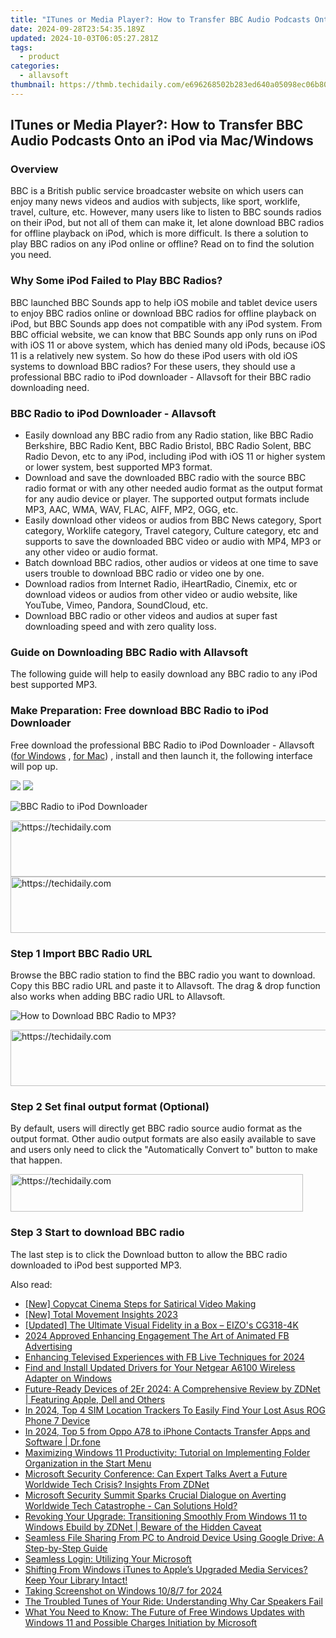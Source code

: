 ```yaml
---
title: "ITunes or Media Player?: How to Transfer BBC Audio Podcasts Onto an iPod via Mac/Windows"
date: 2024-09-28T23:54:35.189Z
updated: 2024-10-03T06:05:27.281Z
tags:
  - product
categories:
  - allavsoft
thumbnail: https://thmb.techidaily.com/e696268502b283ed640a05098ec06b8044deb546bbd2035bab816a7494c0bab9.jpg
---
```


## ITunes or Media Player?: How to Transfer BBC Audio Podcasts Onto an iPod via Mac/Windows

### Overview

BBC is a British public service broadcaster website on which users can enjoy many news videos and audios with subjects, like sport, worklife, travel, culture, etc. However, many users like to listen to BBC sounds radios on their iPod, but not all of them can make it, let alone download BBC radios for offline playback on iPod, which is more difficult. Is there a solution to play BBC radios on any iPod online or offline? Read on to find the solution you need.

### Why Some iPod Failed to Play BBC Radios?

BBC launched BBC Sounds app to help iOS mobile and tablet device users to enjoy BBC radios online or download BBC radios for offline playback on iPod, but BBC Sounds app does not compatible with any iPod system. From BBC official website, we can know that BBC Sounds app only runs on iPod with iOS 11 or above system, which has denied many old iPods, because iOS 11 is a relatively new system. So how do these iPod users with old iOS systems to download BBC radios? For these users, they should use a professional BBC radio to iPod downloader - Allavsoft for their BBC radio downloading need.

### BBC Radio to iPod Downloader - Allavsoft

* Easily download any BBC radio from any Radio station, like BBC Radio Berkshire, BBC Radio Kent, BBC Radio Bristol, BBC Radio Solent, BBC Radio Devon, etc to any iPod, including iPod with iOS 11 or higher system or lower system, best supported MP3 format.
* Download and save the downloaded BBC radio with the source BBC radio format or with any other needed audio format as the output format for any audio device or player. The supported output formats include MP3, AAC, WMA, WAV, FLAC, AIFF, MP2, OGG, etc.
* Easily download other videos or audios from BBC News category, Sport category, Worklife category, Travel category, Culture category, etc and supports to save the downloaded BBC video or audio with MP4, MP3 or any other video or audio format.
* Batch download BBC radios, other audios or videos at one time to save users trouble to download BBC radio or video one by one.
* Download radios from Internet Radio, iHeartRadio, Cinemix, etc or download videos or audios from other video or audio website, like YouTube, Vimeo, Pandora, SoundCloud, etc.
* Download BBC radio or other videos and audios at super fast downloading speed and with zero quality loss.

### Guide on Downloading BBC Radio with Allavsoft

The following guide will help to easily download any BBC radio to any iPod best supported MP3.

### Make Preparation: Free download BBC Radio to iPod Downloader

Free download the professional BBC Radio to iPod Downloader - Allavsoft ([for Windows](https://tools.techidaily.com/allavsoft/products/) , [for Mac](https://tools.techidaily.com/allavsoft/products/)) , install and then launch it, the following interface will pop up.

[![](https://www.allavsoft.com/how-to/../images/how-to/free-download-win.jpg)](https://tools.techidaily.com/allavsoft/products/) [![](https://www.allavsoft.com/how-to/../images/how-to/free-download-mac.jpg)](https://tools.techidaily.com/allavsoft/products/)

![BBC Radio to iPod Downloader](https://www.allavsoft.com/how-to/../images/allavsoft/screen-shot-600.jpg)

<!-- affiliate ads begin -->
<a href="https://aligracehair.sjv.io/c/5597632/2115921/19272" target="_top" id="2115921">
  <img src="//a.impactradius-go.com/display-ad/19272-2115921" border="0" alt="https://techidaily.com" width="728" height="90"/>
</a>
<img height="0" width="0" src="https://aligracehair.sjv.io/i/5597632/2115921/19272" style="position:absolute;visibility:hidden;" border="0" />
<!-- affiliate ads end -->

<!-- affiliate ads begin -->
<a href="https://aligracehair.sjv.io/c/5597632/1948909/19272" target="_top" id="1948909">
  <img src="//a.impactradius-go.com/display-ad/19272-1948909" border="0" alt="https://techidaily.com" width="728" height="90"/>
</a>
<img height="0" width="0" src="https://aligracehair.sjv.io/i/5597632/1948909/19272" style="position:absolute;visibility:hidden;" border="0" />
<!-- affiliate ads end -->

### Step 1 Import BBC Radio URL

Browse the BBC radio station to find the BBC radio you want to download. Copy this BBC radio URL and paste it to Allavsoft. The drag & drop function also works when adding BBC radio URL to Allavsoft.

![How to Download BBC Radio to MP3?](https://www.allavsoft.com/how-to/../images/how-to/download-rtmp-video/download-rtmp-video.jpg)

<!-- affiliate ads begin -->
<a href="https://appsumo.8odi.net/c/5597632/2105859/7443" target="_top" id="2105859">
  <img src="//a.impactradius-go.com/display-ad/7443-2105859" border="0" alt="https://techidaily.com" width="728" height="90"/>
</a>
<img height="0" width="0" src="https://appsumo.8odi.net/i/5597632/2105859/7443" style="position:absolute;visibility:hidden;" border="0" />
<!-- affiliate ads end -->

### Step 2 Set final output format (Optional)

By default, users will directly get BBC radio source audio format as the output format. Other audio output formats are also easily available to save and users only need to click the "Automatically Convert to" button to make that happen.

<!-- affiliate ads begin -->
<a href="https://aligracehair.sjv.io/c/5597632/2135404/19272" target="_top" id="2135404">
  <img src="//a.impactradius-go.com/display-ad/19272-2135404" border="0" alt="https://techidaily.com" width="468" height="60"/>
</a>
<img height="0" width="0" src="https://aligracehair.sjv.io/i/5597632/2135404/19272" style="position:absolute;visibility:hidden;" border="0" />
<!-- affiliate ads end -->

### Step 3 Start to download BBC radio

The last step is to click the Download button to allow the BBC radio downloaded to iPod best supported MP3.

<ins class="adsbygoogle"
     style="display:block"
     data-ad-format="autorelaxed"
     data-ad-client="ca-pub-7571918770474297"
     data-ad-slot="1223367746"></ins>

<ins class="adsbygoogle"
     style="display:block"
     data-ad-client="ca-pub-7571918770474297"
     data-ad-slot="8358498916"
     data-ad-format="auto"
     data-full-width-responsive="true"></ins>

<span class="atpl-alsoreadstyle">Also read:</span>
<div><ul>
<li><a href="https://youtube-clips.techidaily.com/new-copycat-cinema-steps-for-satirical-video-making/"><u>[New] Copycat Cinema Steps for Satirical Video Making</u></a></li>
<li><a href="https://some-approaches.techidaily.com/new-total-movement-insights-2023/"><u>[New] Total Movement Insights 2023</u></a></li>
<li><a href="https://some-skills.techidaily.com/updated-the-ultimate-visual-fidelity-in-a-box-eizos-cg318-4k/"><u>[Updated] The Ultimate Visual Fidelity in a Box – EIZO's CG318-4K</u></a></li>
<li><a href="https://facebook-videos.techidaily.com/2024-approved-enhancing-engagement-the-art-of-animated-fb-advertising/"><u>2024 Approved Enhancing Engagement The Art of Animated FB Advertising</u></a></li>
<li><a href="https://facebook-video-recording.techidaily.com/enhancing-televised-experiences-with-fb-live-techniques-for-2024/"><u>Enhancing Televised Experiences with FB Live Techniques for 2024</u></a></li>
<li><a href="https://win-dash.techidaily.com/find-and-install-updated-drivers-for-your-netgear-a6100-wireless-adapter-on-windows/"><u>Find and Install Updated Drivers for Your Netgear A6100 Wireless Adapter on Windows</u></a></li>
<li><a href="https://win-comparisons.techidaily.com/future-ready-devices-of-2er-2024-a-comprehensive-review-by-zdnet-featuring-apple-dell-and-others/"><u>Future-Ready Devices of 2Er 2024: A Comprehensive Review by ZDNet | Featuring Apple, Dell and Others</u></a></li>
<li><a href="https://android-unlock.techidaily.com/in-2024-top-4-sim-location-trackers-to-easily-find-your-lost-asus-rog-phone-7-device-by-drfone-android/"><u>In 2024, Top 4 SIM Location Trackers To Easily Find Your Lost Asus ROG Phone 7 Device</u></a></li>
<li><a href="https://android-transfer.techidaily.com/in-2024-top-5-from-oppo-a78-to-iphone-contacts-transfer-apps-and-software-drfone-by-drfone-transfer-from-android-transfer-from-android/"><u>In 2024, Top 5 from Oppo A78 to iPhone Contacts Transfer Apps and Software | Dr.fone</u></a></li>
<li><a href="https://win-comparisons.techidaily.com/maximizing-windows-11-productivity-tutorial-on-implementing-folder-organization-in-the-start-menu/"><u>Maximizing Windows 11 Productivity: Tutorial on Implementing Folder Organization in the Start Menu</u></a></li>
<li><a href="https://win-comparisons.techidaily.com/microsoft-security-conference-can-expert-talks-avert-a-future-worldwide-tech-crisis-insights-from-zdnet/"><u>Microsoft Security Conference: Can Expert Talks Avert a Future Worldwide Tech Crisis? Insights From ZDNet</u></a></li>
<li><a href="https://win-comparisons.techidaily.com/microsoft-security-summit-sparks-crucial-dialogue-on-averting-worldwide-tech-catastrophe-can-solutions-hold/"><u>Microsoft Security Summit Sparks Crucial Dialogue on Averting Worldwide Tech Catastrophe - Can Solutions Hold?</u></a></li>
<li><a href="https://win-comparisons.techidaily.com/revoking-your-upgrade-transitioning-smoothly-from-windows-11-to-windows-ebuild-by-zdnet-beware-of-the-hidden-caveat/"><u>Revoking Your Upgrade: Transitioning Smoothly From Windows 11 to Windows Ebuild by ZDNet | Beware of the Hidden Caveat</u></a></li>
<li><a href="https://win-comparisons.techidaily.com/seamless-file-sharing-from-pc-to-android-device-using-google-drive-a-step-by-step-guide/"><u>Seamless File Sharing From PC to Android Device Using Google Drive: A Step-by-Step Guide</u></a></li>
<li><a href="https://win-comparisons.techidaily.com/seamless-login-utilizing-your-microsoft/"><u>Seamless Login: Utilizing Your Microsoft</u></a></li>
<li><a href="https://win-comparisons.techidaily.com/shifting-from-windows-itunes-to-apples-upgraded-media-services-keep-your-library-intact/"><u>Shifting From Windows iTunes to Apple’s Upgraded Media Services? Keep Your Library Intact!</u></a></li>
<li><a href="https://screen-activity-recording.techidaily.com/taking-screenshot-on-windows-1087-for-2024/"><u>Taking Screenshot on Windows 10/8/7 for 2024</u></a></li>
<li><a href="https://techtrends.techidaily.com/the-troubled-tunes-of-your-ride-understanding-why-car-speakers-fail/"><u>The Troubled Tunes of Your Ride: Understanding Why Car Speakers Fail</u></a></li>
<li><a href="https://win-comparisons.techidaily.com/what-you-need-to-know-the-future-of-free-windows-updates-with-windows-11-and-possible-charges-initiation-by-microsoft/"><u>What You Need to Know: The Future of Free Windows Updates with Windows 11 and Possible Charges Initiation by Microsoft</u></a></li>
</ul></div>

